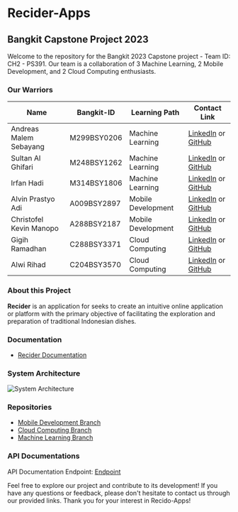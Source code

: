 # Recider-Apps
## Bangkit Capstone Project 2023

Welcome to the repository for the Bangkit 2023 Capstone project - Team ID: CH2 - PS391. 
Our team is a collaboration of 3 Machine Learning, 2 Mobile Development, and 2 Cloud Computing enthusiasts.

### Our Warriors
| Name | Bangkit-ID | Learning Path | Contact Link |
| --- | --- | --- | --- |
| Andreas Malem Sebayang | M299BSY0206 | Machine Learning | [LinkedIn](LinkedIn-Link) or [GitHub](GitHub-Link) |
| Sultan Al Ghifari | M248BSY1262 | Machine Learning | [LinkedIn](LinkedIn-Link) or [GitHub](GitHub-Link) |
| Irfan Hadi | M314BSY1806 | Machine Learning | [LinkedIn](https://www.linkedin.com/in/irfanhadi31) or [GitHub](https://github.com/FANFAN3126) |
| Alvin Prastyo Adi | A009BSY2897 | Mobile Development | [LinkedIn](LinkedIn-Link) or [GitHub](GitHub-Link) |
| Christofel Kevin Manopo | A288BSY2187 | Mobile Development | [LinkedIn](https://www.linkedin.com/in/christofel-kevin-982401251/) or [GitHub](https://github.com/christofelkev) |
| Gigih Ramadhan | C288BSY3371 | Cloud Computing | [LinkedIn](https://www.linkedin.com/in/gigih-ramadhan-586433291/) or [GitHub](GitHub-Link) |
| Alwi Rihad | C204BSY3570 | Cloud Computing | [LinkedIn](https://www.linkedin.com/in/alwi-rihad) or [GitHub](https://github.com/alwirihad) |
### About this Project
**Recider** is an application for seeks to create an intuitive online application or platform with the primary objective of facilitating the exploration and preparation of traditional Indonesian dishes.

### Documentation
- [Recider Documentation](Recider-Documentation-Link)

### System Architecture
![System Architecture](SystemArchitecture-Image-Link)

### Repositories
- [Mobile Development Branch](https://github.com/christofelkev/RECIDER)
- [Cloud Computing Branch](https://github.com/alwirihad/Recider-Backendv1)
- [Machine Learning Branch](https://github.com/FANFAN3126/RECIDER)

### API Documentations
API Documentation Endpoint: [Endpoint](API-Endpoint-Link)

Feel free to explore our project and contribute to its development! If you have any questions or feedback, please don't hesitate to contact us through our provided links. Thank you for your interest in Recido-Apps!
